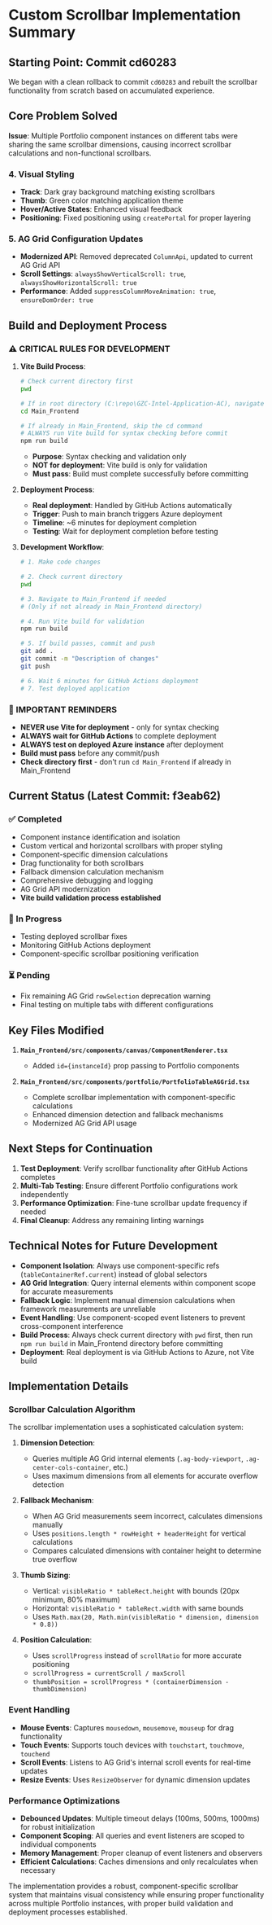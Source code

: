 # Custom Scrollbar Implementation Summary

## Starting Point: Commit cd60283
We began with a clean rollback to commit `cd60283` and rebuilt the scrollbar functionality from scratch based on accumulated experience.

## Core Problem Solved
**Issue**: Multiple Portfolio component instances on different tabs were sharing the same scrollbar dimensions, causing incorrect scrollbar calculations and non-functional scrollbars.


### 4. Visual Styling
- **Track**: Dark gray background matching existing scrollbars
- **Thumb**: Green color matching application theme
- **Hover/Active States**: Enhanced visual feedback
- **Positioning**: Fixed positioning using `createPortal` for proper layering

### 5. AG Grid Configuration Updates
- **Modernized API**: Removed deprecated `ColumnApi`, updated to current AG Grid API
- **Scroll Settings**: `alwaysShowVerticalScroll: true`, `alwaysShowHorizontalScroll: true`
- **Performance**: Added `suppressColumnMoveAnimation: true`, `ensureDomOrder: true`

## Build and Deployment Process

### ⚠️ CRITICAL RULES FOR DEVELOPMENT

1. **Vite Build Process**:
   ```bash
   # Check current directory first
   pwd

   # If in root directory (C:\repo\GZC-Intel-Application-AC), navigate to Main_Frontend
   cd Main_Frontend

   # If already in Main_Frontend, skip the cd command
   # ALWAYS run Vite build for syntax checking before commit
   npm run build
   ```
   - **Purpose**: Syntax checking and validation only
   - **NOT for deployment**: Vite build is only for validation
   - **Must pass**: Build must complete successfully before committing

2. **Deployment Process**:
   - **Real deployment**: Handled by GitHub Actions automatically
   - **Trigger**: Push to main branch triggers Azure deployment
   - **Timeline**: ~6 minutes for deployment completion
   - **Testing**: Wait for deployment completion before testing

3. **Development Workflow**:
   ```bash
   # 1. Make code changes

   # 2. Check current directory
   pwd

   # 3. Navigate to Main_Frontend if needed
   # (Only if not already in Main_Frontend directory)

   # 4. Run Vite build for validation
   npm run build

   # 5. If build passes, commit and push
   git add .
   git commit -m "Description of changes"
   git push

   # 6. Wait 6 minutes for GitHub Actions deployment
   # 7. Test deployed application
   ```

### 🚨 IMPORTANT REMINDERS
- **NEVER use Vite for deployment** - only for syntax checking
- **ALWAYS wait for GitHub Actions** to complete deployment
- **ALWAYS test on deployed Azure instance** after deployment
- **Build must pass** before any commit/push
- **Check directory first** - don't run `cd Main_Frontend` if already in Main_Frontend

## Current Status (Latest Commit: f3eab62)

### ✅ Completed
- Component instance identification and isolation
- Custom vertical and horizontal scrollbars with proper styling
- Component-specific dimension calculations
- Drag functionality for both scrollbars
- Fallback dimension calculation mechanism
- Comprehensive debugging and logging
- AG Grid API modernization
- **Vite build validation process established**

### 🔄 In Progress
- Testing deployed scrollbar fixes
- Monitoring GitHub Actions deployment
- Component-specific scrollbar positioning verification

### ⏳ Pending
- Fix remaining AG Grid `rowSelection` deprecation warning
- Final testing on multiple tabs with different configurations

## Key Files Modified

1. **`Main_Frontend/src/components/canvas/ComponentRenderer.tsx`**
   - Added `id={instanceId}` prop passing to Portfolio components

2. **`Main_Frontend/src/components/portfolio/PortfolioTableAGGrid.tsx`**
   - Complete scrollbar implementation with component-specific calculations
   - Enhanced dimension detection and fallback mechanisms
   - Modernized AG Grid API usage

## Next Steps for Continuation

1. **Test Deployment**: Verify scrollbar functionality after GitHub Actions completes
2. **Multi-Tab Testing**: Ensure different Portfolio configurations work independently
3. **Performance Optimization**: Fine-tune scrollbar update frequency if needed
4. **Final Cleanup**: Address any remaining linting warnings

## Technical Notes for Future Development

- **Component Isolation**: Always use component-specific refs (`tableContainerRef.current`) instead of global selectors
- **AG Grid Integration**: Query internal elements within component scope for accurate measurements
- **Fallback Logic**: Implement manual dimension calculations when framework measurements are unreliable
- **Event Handling**: Use component-scoped event listeners to prevent cross-component interference
- **Build Process**: Always check current directory with `pwd` first, then run `npm run build` in Main_Frontend directory before committing
- **Deployment**: Real deployment is via GitHub Actions to Azure, not Vite build

## Implementation Details

### Scrollbar Calculation Algorithm

The scrollbar implementation uses a sophisticated calculation system:

1. **Dimension Detection**:
   - Queries multiple AG Grid internal elements (`.ag-body-viewport`, `.ag-center-cols-container`, etc.)
   - Uses maximum dimensions from all elements for accurate overflow detection

2. **Fallback Mechanism**:
   - When AG Grid measurements seem incorrect, calculates dimensions manually
   - Uses `positions.length * rowHeight + headerHeight` for vertical calculations
   - Compares calculated dimensions with container height to determine true overflow

3. **Thumb Sizing**:
   - Vertical: `visibleRatio * tableRect.height` with bounds (20px minimum, 80% maximum)
   - Horizontal: `visibleRatio * tableRect.width` with same bounds
   - Uses `Math.max(20, Math.min(visibleRatio * dimension, dimension * 0.8))`

4. **Position Calculation**:
   - Uses `scrollProgress` instead of `scrollRatio` for more accurate positioning
   - `scrollProgress = currentScroll / maxScroll`
   - `thumbPosition = scrollProgress * (containerDimension - thumbDimension)`

### Event Handling

- **Mouse Events**: Captures `mousedown`, `mousemove`, `mouseup` for drag functionality
- **Touch Events**: Supports touch devices with `touchstart`, `touchmove`, `touchend`
- **Scroll Events**: Listens to AG Grid's internal scroll events for real-time updates
- **Resize Events**: Uses `ResizeObserver` for dynamic dimension updates

### Performance Optimizations

- **Debounced Updates**: Multiple timeout delays (100ms, 500ms, 1000ms) for robust initialization
- **Component Scoping**: All queries and event listeners are scoped to individual components
- **Memory Management**: Proper cleanup of event listeners and observers
- **Efficient Calculations**: Caches dimensions and only recalculates when necessary

The implementation provides a robust, component-specific scrollbar system that maintains visual consistency while ensuring proper functionality across multiple Portfolio instances, with proper build validation and deployment processes established.
